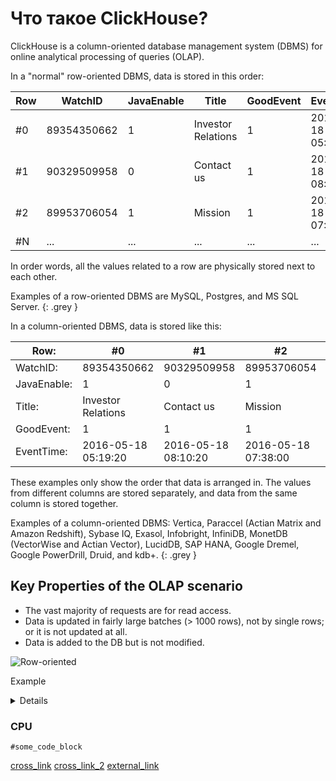 # Что такое ClickHouse?

ClickHouse is a column-oriented database management system (DBMS) for online analytical processing of queries (OLAP).

In a "normal" row-oriented DBMS, data is stored in this order:

| Row | WatchID     | JavaEnable | Title              | GoodEvent | EventTime           |
| --- | ----------- | ---------- | ------------------ | --------- | ------------------- |
| #0  | 89354350662 | 1          | Investor Relations | 1         | 2016-05-18 05:19:20 |
| #1  | 90329509958 | 0          | Contact us         | 1         | 2016-05-18 08:10:20 |
| #2  | 89953706054 | 1          | Mission            | 1         | 2016-05-18 07:38:00 |
| #N  | ...         | ...        | ...                | ...       | ...                 |

In order words, all the values related to a row are physically stored next to each other.

Examples of a row-oriented DBMS are MySQL, Postgres, and MS SQL Server. {: .grey }

In a column-oriented DBMS, data is stored like this:

| Row:        | #0                  | #1                  | #2                  | #N  |
| ----------- | ------------------- | ------------------- | ------------------- | --- |
| WatchID:    | 89354350662         | 90329509958         | 89953706054         | ... |
| JavaEnable: | 1                   | 0                   | 1                   | ... |
| Title:      | Investor Relations  | Contact us          | Mission             | ... |
| GoodEvent:  | 1                   | 1                   | 1                   | ... |
| EventTime:  | 2016-05-18 05:19:20 | 2016-05-18 08:10:20 | 2016-05-18 07:38:00 | ... |

These examples only show the order that data is arranged in. The values from different columns are stored separately, and data from the same column is stored together.

Examples of a column-oriented DBMS: Vertica, Paraccel (Actian Matrix and Amazon Redshift), Sybase IQ, Exasol, Infobright, InfiniDB, MonetDB (VectorWise and Actian Vector), LucidDB, SAP HANA, Google Dremel, Google PowerDrill, Druid, and kdb+. {: .grey }

## Key Properties of the OLAP scenario

- The vast majority of requests are for read access.
- Data is updated in fairly large batches (> 1000 rows), not by single rows; or it is not updated at all.
- Data is added to the DB but is not modified.

![Row-oriented](./images/row_oriented.gif#)

Example

<details>

<p>
  <pre>$ clickhouse-client
ClickHouse client version 0.0.52053.
Connecting to localhost:9000.
Подключен к ClickHouse сервера версии 0.0.52053.

:) Выберите CounterID, count() от хиты GROUP BY CounterID ORDER BY count() DESC предел 20

выберите
CounterID,
count()
ОТ
хиты GROUP BY CounterID
ORDER BY count() DESC
предел 20

┌─CounterID─┬──count () — ─┐
│ 114208 │ 56057344 │
│ 115080 │ 51619590 │
│ 3228 │ 44658301 │
│ 38230 │ 42045932 │
│ 145263 │ 42042158 │
│ 91244 │ 38297270 │
│ 154139 │ 26647572 │
│ 150748 │ 24112755 │
│ 242232 │ 21302571 │ &lt; Div класс = «notranslate» > 17&lt;/div> │ 338158 │ 13507087 │
│ 62180 │ 12229491 │
│ 82264 │ 12187441 │
│ 232261 │ 12148031 │
│ 146272 │ 11438516 │
│ 168777 │ 11403636 │
│ 4120072 │ 11227824 │
│ 10938808 │ 10519739 │
│ 74088 │ 9047015 │ &lt; Div класс = «notranslate» > 26&lt;/div> │ 115079 │ 8837972 │
│ 337234 │ 8205961 │
└───────────┴──────────┘

20 строк в наборе. Elapsed: 0.153 sec. Processed 1.00 billion rows, 4.00 GB (6.53 billion rows/s., 26.10 GB/s.)

:)</pre>
</p>

</details>

### CPU

    #some_code_block
    

[cross_link](./operations/table_engines/merge_tree.md#merge_tree) [cross_link_2](../a/b.md#b) [external_link](https://wiki.org)